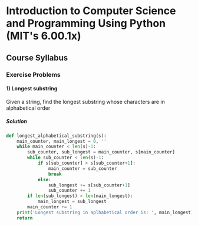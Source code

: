 # Introduction to Computer Science and Programming Using Python (MIT's 6.00.1x)

## Course Syllabus

### Exercise Problems

#### 1) Longest substring

Given a string, find the longest substring whose characters are in alphabetical order

##### Solution

```python
def longest_alphabetical_substring(s):
    main_counter, main_longest = 0, ''
    while main_counter < len(s)-1:
        sub_counter, sub_longest = main_counter, s[main_counter]
        while sub_counter < len(s)-1:
            if s[sub_counter] > s[sub_counter+1]:
                main_counter = sub_counter
                break
            else:
                sub_longest += s[sub_counter+1]
                sub_counter += 1
        if len(sub_longest) > len(main_longest):
            main_longest = sub_longest
        main_counter += 1
    print('Longest substring in aplhabetical order is: ', main_longest)
    return
```

